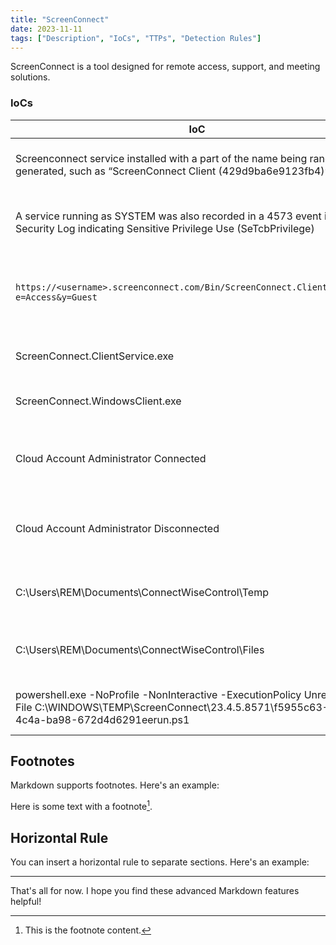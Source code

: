 ```yaml
---
title: "ScreenConnect"
date: 2023-11-11
tags: ["Description", "IoCs", "TTPs", "Detection Rules"]
---
```


ScreenConnect is a tool designed for remote access, support, and meeting solutions. 

### IoCs

|IoC | Observations |
|---|---|
| Screenconnect service installed with a part of the name being randomly generated, such as “ScreenConnect Client (429d9ba6e9123fb4)” | source=system.evtx EventCode=7045<br>Message = "ScreenConnect Client (\*)" |
|  |  |
| A service running as SYSTEM was also recorded in a 4573 event in the Security Log indicating Sensitive Privilege Use (SeTcbPrivilege) | source=system.evtx EventCode=4573<br>Message = "ScreenConnect" AND Message = "SeTcbPrivilege" |
|  |  |
| `https://<username>.screenconnect.com/Bin/ScreenConnect.ClientSetup.exe?e=Access&y=Guest` | Review EDR/Sysmon commandlines, DNS events, and/or, Proxy Logs for URLs with a pattern like:<br>http\*.screenconnect.com/<br>Bin/ScreenConnect\*.exe\* |
|  |  |
| ScreenConnect.ClientService.exe | Filename indicator useful for reviewing process execution events. |
|  |  |
| ScreenConnect.WindowsClient.exe | Filename indicator useful for reviewing process execution events. |
|  |  |
| Cloud Account Administrator Connected | source=Application.evtx<br>EventCode=100<br>Source=ScreenConnect<br>Message="Cloud Account Administrator Connected" |
|  |  |
| Cloud Account Administrator Disconnected | source=Application.evtx<br>EventCode=101<br>Source=ScreenConnect<br>Message="Cloud Account Administrator Disconnected" |
|  |  |
| C:\Users\REM\Documents\ConnectWiseControl\Temp | Execution of any PE from this directory indicates it was likely provided by the ScreenConnect host. |
|  |  |
| C:\Users\REM\Documents\ConnectWiseControl\Files | source=Application.evtx<br>EventCode=201<br>Source=ScreenConnect<br>Message="transfer" |
|  |  |
| powershell.exe -NoProfile -NonInteractive -ExecutionPolicy Unrestricted -File C:\WINDOWS\TEMP\ScreenConnect\23.4.5.8571\f5955c63-3955-4c4a-ba98-672d4d6291eerun.ps1 | Source=Microsoft-Windows-Powershell-Operational<br>EventID 4103<br>Message=\*ScreenConnect\*.ps1\* |



## Footnotes

Markdown supports footnotes. Here's an example:

Here is some text with a footnote[^1].

[^1]: This is the footnote content.

## Horizontal Rule

You can insert a horizontal rule to separate sections. Here's an example:

---

That's all for now. I hope you find these advanced Markdown features helpful!
